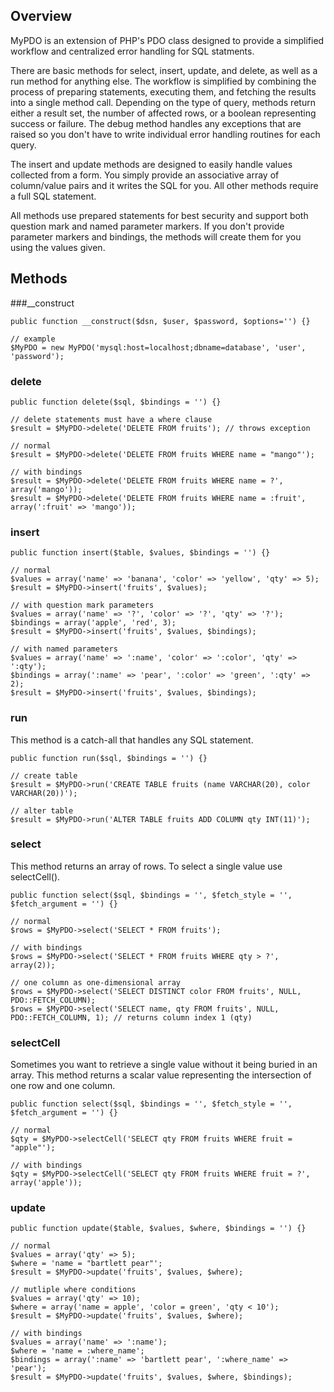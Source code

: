 ## Overview

MyPDO is an extension of PHP's PDO class designed to provide a simplified
workflow and centralized error handling for SQL statments.

There are basic methods for select, insert, update, and delete, as well as a
run method for anything else. The workflow is simplified by combining the
process of preparing statements, executing them, and fetching the results into
a single method call. Depending on the type of query, methods return either a
result set, the number of affected rows, or a boolean representing success or
failure. The debug method handles any exceptions that are raised so you don't
have to write individual error handling routines for each query.

The insert and update methods are designed to easily handle values collected
from a form. You simply provide an associative array of column/value pairs and
it writes the SQL for you. All other methods require a full SQL statement. 

All methods use prepared statements for best security and support both
question mark and named parameter markers. If you don't provide parameter
markers and bindings, the methods will create them for you using the values
given. 

## Methods

###__construct

```
public function __construct($dsn, $user, $password, $options='') {}

// example
$MyPDO = new MyPDO('mysql:host=localhost;dbname=database', 'user', 'password');
```

### delete

```
public function delete($sql, $bindings = '') {}

// delete statements must have a where clause
$result = $MyPDO->delete('DELETE FROM fruits'); // throws exception

// normal
$result = $MyPDO->delete('DELETE FROM fruits WHERE name = "mango"'); 

// with bindings
$result = $MyPDO->delete('DELETE FROM fruits WHERE name = ?', array('mango')); 
$result = $MyPDO->delete('DELETE FROM fruits WHERE name = :fruit', array(':fruit' => 'mango')); 
```

### insert

```
public function insert($table, $values, $bindings = '') {}

// normal
$values = array('name' => 'banana', 'color' => 'yellow', 'qty' => 5);
$result = $MyPDO->insert('fruits', $values);

// with question mark parameters
$values = array('name' => '?', 'color' => '?', 'qty' => '?');
$bindings = array('apple', 'red', 3);
$result = $MyPDO->insert('fruits', $values, $bindings);

// with named parameters
$values = array('name' => ':name', 'color' => ':color', 'qty' => ':qty');
$bindings = array(':name' => 'pear', ':color' => 'green', ':qty' => 2);
$result = $MyPDO->insert('fruits', $values, $bindings);
```

### run

This method is a catch-all that handles any SQL statement. 

```
public function run($sql, $bindings = '') {}

// create table
$result = $MyPDO->run('CREATE TABLE fruits (name VARCHAR(20), color VARCHAR(20))');

// alter table
$result = $MyPDO->run('ALTER TABLE fruits ADD COLUMN qty INT(11)');
```

### select

This method returns an array of rows. To select a single value use selectCell().

```
public function select($sql, $bindings = '', $fetch_style = '', $fetch_argument = '') {}

// normal
$rows = $MyPDO->select('SELECT * FROM fruits');

// with bindings
$rows = $MyPDO->select('SELECT * FROM fruits WHERE qty > ?', array(2));

// one column as one-dimensional array
$rows = $MyPDO->select('SELECT DISTINCT color FROM fruits', NULL, PDO::FETCH_COLUMN);
$rows = $MyPDO->select('SELECT name, qty FROM fruits', NULL, PDO::FETCH_COLUMN, 1); // returns column index 1 (qty)
```

### selectCell

Sometimes you want to retrieve a single value without it being buried in an array. This method returns a scalar value representing the intersection of one row and one column. 

```
public function select($sql, $bindings = '', $fetch_style = '', $fetch_argument = '') {}

// normal
$qty = $MyPDO->selectCell('SELECT qty FROM fruits WHERE fruit = "apple"'); 

// with bindings
$qty = $MyPDO->selectCell('SELECT qty FROM fruits WHERE fruit = ?', array('apple')); 
```

### update

```
public function update($table, $values, $where, $bindings = '') {}

// normal
$values = array('qty' => 5);
$where = 'name = "bartlett pear"';
$result = $MyPDO->update('fruits', $values, $where);

// mutliple where conditions
$values = array('qty' => 10);
$where = array('name = apple', 'color = green', 'qty < 10');
$result = $MyPDO->update('fruits', $values, $where);

// with bindings
$values = array('name' => ':name');
$where = 'name = :where_name';
$bindings = array(':name' => 'bartlett pear', ':where_name' => 'pear');
$result = $MyPDO->update('fruits', $values, $where, $bindings);
```
